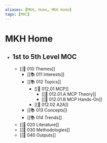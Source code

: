 ```yaml
---
aliases: [MKH, Home, MKH Home]
tags: [MOC]
---
```


# MKH Home
- ## 1st to 5th Level MOC
	- [[📖 010 Themes]]
		- [[📚 011 Interests]]
		- [[📚 012 Topics]]
			- [[📗 012.01 MCP]]
				- [[📑 012.01.A MCP Theory]]
				- [[📑 012.01.B MCP Hands-On]]
			- [[📗 012.02  A2A]]
		- [[📚 013 Concepts]]
		- [[📚 014 Trends]]
	- [[📖 020 Literature]]
	- [[📖 030 Methodologies]]
	- [[📖 040 Outputs]]

